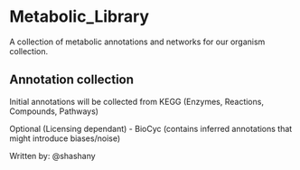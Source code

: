 # Metabolic_Library
A collection of metabolic annotations and networks for our organism collection.

## Annotation collection
Initial annotations will be collected from KEGG (Enzymes, Reactions, Compounds, Pathways)

Optional (Licensing dependant) - BioCyc (contains inferred annotations that might introduce biases/noise)


Written by: @shashany
